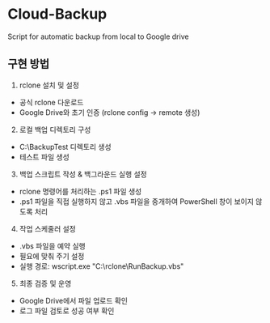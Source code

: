 # Cloud-Backup
Script for automatic backup from local to Google drive

## 구현 방법
1. rclone 설치 및 설정
- 공식 rclone 다운로드
- Google Drive와 초기 인증 (rclone config → remote 생성)


2. 로컬 백업 디렉토리 구성
- C:\BackupTest 디렉토리 생성
- 테스트 파일 생성


3. 백업 스크립트 작성 & 백그라운드 실행 설정
- rclone 명령어를 처리하는 .ps1 파일 생성
- .ps1 파일을 직접 실행하지 않고 .vbs 파일을 중개하여 PowerShell 창이 보이지 않도록 처리


4. 작업 스케줄러 설정
- .vbs 파일을 예약 실행
- 필요에 맞춰 주기 설정
- 실행 경로: wscript.exe "C:\rclone\RunBackup.vbs"


5. 최종 검증 및 운영
- Google Drive에서 파일 업로드 확인
- 로그 파일 검토로 성공 여부 확인
